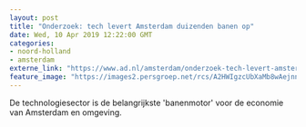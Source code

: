 ```yaml
---
layout: post
title: "Onderzoek: tech levert Amsterdam duizenden banen op"
date: Wed, 10 Apr 2019 12:22:00 GMT
categories: 
- noord-holland 
- amsterdam 
externe_link: "https://www.ad.nl/amsterdam/onderzoek-tech-levert-amsterdam-duizenden-banen-op~a27e0590/"
feature_image: "https://images2.persgroep.net/rcs/A2HWIgzcUbXaMb8wAejnn-exT10/diocontent/145236775/_fitwidth/400/?appId=21791a8992982cd8da851550a453bd7f&quality=0.7"
---
```


De technologiesector is de belangrijkste 'banenmotor' voor de economie van Amsterdam en omgeving.
